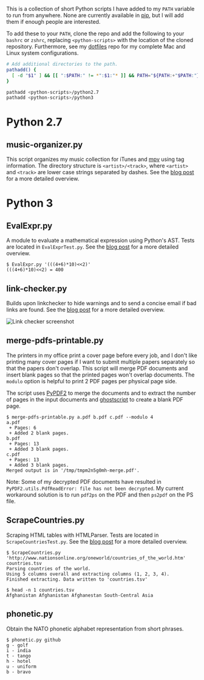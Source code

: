 This is a collection of short Python scripts I have added to my
`PATH` variable to run from anywhere.
None are currently available in [pip][pip],
but I will add them if enough people are interested.

To add these to your `PATH`, clone the repo and add the following
to your `bashrc` or `zshrc`, replacing `<python-scripts>`
with the location of the cloned repository.
Furthermore, see my [dotfiles][dotfiles] repo for my
complete Mac and Linux system configurations.

```Bash
# Add additional directories to the path.
pathadd() {
  [ -d "$1" ] && [[ ":$PATH:" != *":$1:"* ]] && PATH="${PATH:+"$PATH:"}$1"
}

pathadd <python-scripts>/python2.7
pathadd <python-scripts>/python3
```

# Python 2.7
## music-organizer.py
This script organizes my music collection for iTunes
and [mpv][mpv] using tag information.
The directory structure is `<artist>/<track>`, where `<artist>` and `<track>`
are lower case strings separated by dashes.
See the [blog post][music-organizer-post] for a more detailed overview.

# Python 3
## EvalExpr.py
A module to evaluate a mathematical expression using Python's AST.
Tests are located in `EvalExprTest.py`.
See the [blog post][eval-post] for a more detailed overview.

```
$ EvalExpr.py '(((4+6)*10)<<2)'
(((4+6)*10)<<2) = 400
```

## link-checker.py
Builds upon linkchecker to hide warnings and to send a concise email
if bad links are found.
See the [blog post][link-checker-post] for a more detailed overview.

![Link checker screenshot](https://raw.githubusercontent.com/bamos/python-scripts/master/link-checker-screenshot.png?raw=true)

## merge-pdfs-printable.py
The printers in my office print a cover page before every job,
and I don't like printing many cover pages if I want to submit
multiple papers separately so that the papers don't overlap.
This script will merge PDF documents and insert blank pages
so that the printed pages won't overlap documents.
The `modulo` option is helpful to print 2 PDF pages per physical
page side.

The script uses [PyPDF2][pypdf2] to merge the documents
and to extract the number of pages
in the input documents and [ghostscript][gs]
to create a blank PDF page.

```
$ merge-pdfs-printable.py a.pdf b.pdf c.pdf --modulo 4
a.pdf
 + Pages: 6
 + Added 2 blank pages.
b.pdf
 + Pages: 13
 + Added 3 blank pages.
c.pdf
 + Pages: 13
 + Added 3 blank pages.
Merged output is in '/tmp/tmpm2n5g0mh-merge.pdf'.
```

Note: Some of my decrypted PDF documents have resulted in
`PyPDF2.utils.PdfReadError: file has not been decrypted`.
My current workaround solution is to run `pdf2ps` on
the PDF and then `ps2pdf` on the PS file.

## ScrapeCountries.py
Scraping HTML tables with HTMLParser.
Tests are located in `ScrapeCountriesTest.py`.
See the [blog post][country-post] for a more detailed overview.

```
$ ScrapeCountries.py 'http://www.nationsonline.org/oneworld/countries_of_the_world.htm' countries.tsv
Parsing countries of the world.
Using 5 columns overall and extracting columns (1, 2, 3, 4).
Finished extracting. Data written to 'countries.tsv'

$ head -n 1 countries.tsv
Afghanistan	Afghanistan	Afghanestan	South-Central Asia
```

## phonetic.py
Obtain the NATO phonetic alphabet representation from short phrases.

```
$ phonetic.py github
g - golf
i - india
t - tango
h - hotel
u - uniform
b - bravo
```

[country-post]: http://bamos.github.io/2013/05/03/scraping-tables-python/
[eval-post]: http://bamos.github.io/2013/08/07/python-expression-evaluator/
[link-checker-post]: http://bamos.github.io/2014/02/06/link-checker-crontab/
[music-organizer-post]: http://bamos.github.io/2014/07/05/music-organizer/
[mpv]: http://mpv.io/
[pip]: http://pip.readthedocs.org/en/latest/
[dotfiles]: https://github.com/bamos/dotfiles

[gs]: http://www.ghostscript.com/doc/current/Use.htm
[pypdf2]: https://github.com/mstamy2/PyPDF2
